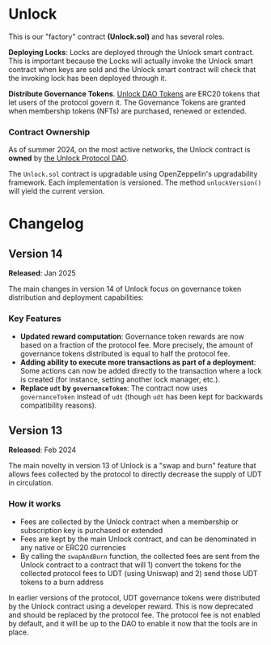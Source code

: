 # Unlock

This is our "factory" contract **(Unlock.sol)** and has several roles.

**Deploying Locks**: Locks are deployed through the Unlock smart contract. This is important because the Locks will actually invoke the Unlock smart contract when keys are sold and the Unlock smart contract will check that the invoking lock has been deployed through it.

**Distribute Governance Tokens**. [Unlock DAO Tokens](../../governance/unlock-dao-tokens) are ERC20 tokens that let users of the protocol govern it. The Governance Tokens are granted when membership tokens (NFTs) are purchased, renewed or extended.

### Contract Ownership

As of summer 2024, on the most active networks, the Unlock contract is **owned** by [the Unlock Protocol DAO](../../governance/unlock-dao/).

The `Unlock.sol` contract is upgradable using OpenZeppelin's upgradability framework. Each implementation is versioned. The method `unlockVersion()` will yield the current version.

# Changelog

## Version 14

**Released**: Jan 2025

The main changes in version 14 of Unlock focus on governance token distribution and deployment capabilities:

### **Key Features**

- **Updated reward computation**: Governance token rewards are now based on a fraction of the protocol fee. More precisely, the amount of governance tokens distributed is equal to half the protocol fee.
- **Adding ability to execute more transactions as part of a deployment**: Some actions can now be added directly to the transaction where a lock is created (for instance, setting another lock manager, etc.).
- **Replace `udt` by `governanceToken`**: The contract now uses `governanceToken` instead of `udt` (though `udt` has been kept for backwards compatibility reasons).

## Version 13

**Released**: Feb 2024

The main novelty in version 13 of Unlock is a "swap and burn" feature that allows fees collected by the protocol to directly decrease the supply of UDT in circulation.

### **How it works**

- Fees are collected by the Unlock contract when a membership or subscription key is purchased or extended
- Fees are kept by the main Unlock contract, and can be denominated in any native or ERC20 currencies
- By calling the `swapAndBurn` function, the collected fees are sent from the Unlock contract to a contract that will 1) convert the tokens for the collected protocol fees to UDT (using Uniswap) and 2) send those UDT tokens to a burn address

In earlier versions of the protocol, UDT governance tokens were distributed by the Unlock contract using a developer reward. This is now deprecated and should be replaced by the protocol fee. The protocol fee is not enabled by default, and it will be up to the DAO to enable it now that the tools are in place.
